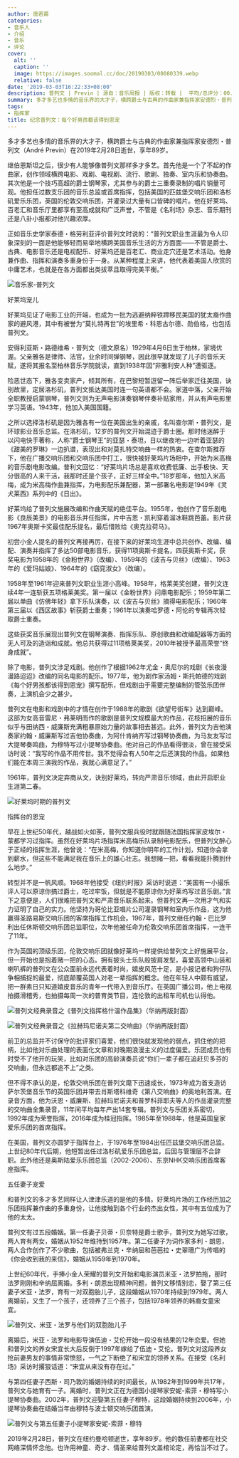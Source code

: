 ```yaml
---
author: 唐若甫
categories:
- 音乐人
- 介绍
- 音乐
- 评论
cover:
  alt: ''
  caption: ''
  image: https://images.soomal.cc/doc/20190303/00080339.webp
  relative: false
date: '2019-03-03T16:22:33+08:00'
description: 普列文 | Previn | 源自：音乐周报 | 版权：转载 |  平均/总评分：00.00/0
summary: 多才多艺也多情的音乐界的大才子，横跨爵士与古典的作曲家兼指挥家安德烈・普列文（André Previn）在2019年2月28日逝世，享年89岁。他的数任前妻都在社交网络深情怀念他。也许用神童、奇才、情圣来给普列文盖棺论定，再恰当不过了……
tags:
- 指挥家
title: 纪念普列文：每个好男孩都该得到恩宠
---
```


多才多艺也多情的音乐界的大才子，横跨爵士与古典的作曲家兼指挥家安德烈・普列文（André Previn）在2019年2月28日逝世，享年89岁。

继伯恩斯坦之后，很少有人能够像普列文那样多才多艺。首先他是一个了不起的作曲家，创作领域横跨电影、戏剧、电视剧、流行、歌剧、独奏、室内乐和协奏曲。其次他是一个技巧高超的爵士钢琴家，尤其参与的爵士三重奏录制的唱片销量可观。他担任过数支乐团的音乐总监或首席指挥，包括美国的匹兹堡交响乐团和洛杉矶爱乐乐团，英国的伦敦交响乐团，并灌录过大量有口皆碑的唱片。他在好莱坞、百老汇和音乐厅里都享有至高成就和广泛声誉，不管是《名利场》杂志、音乐期刊还是八卦小报都对他兴趣浓厚。

正如音乐史学家泰德・格劳利亚评价普列文时说的：“普列文职业生涯最为令人印象深刻的一面是他能够轻而易举地横跨美国音乐生活的方方面面――不管是爵士、古典、电影音乐还是电视配乐、好莱坞还是百老汇、商业走穴还是艺术活动。他身兼作曲、指挥和演奏多重身份于一身。从某种程度上来讲，他代表着美国人欣赏的中庸艺术，也就是在各方面都出类拔萃且取得完美平衡。”

![音乐家-普列文](https://images.soomal.cc/doc/20190303/00080340.webp)





好莱坞宠儿

好莱坞见证了电影工业的开端，也成为一批为逃避纳粹铁蹄移民美国的犹太裔作曲家的避风港，其中有被誉为“莫扎特再世”的埃里希・科恩古尔德、勋伯格，也包括普列文。

安得利亚斯・路德维希・普列文（德文原名）1929年4月6日生于柏林，家境优渥。父亲雅各是律师、法官，业余时间弹钢琴，因此很早就发现了儿子的音乐天赋，遂将其报名至柏林音乐学院就读，直到1938年因“非雅利安人种”遭驱逐。

险恶世态下，雅各变卖家产，倾其所有，在巴黎短暂逗留一阵后举家迁往美国，诀别故里，定居洛杉矶，普列文抵达美国时连一句英语都不会。家道中落，父亲开始全职教授启蒙钢琴，普列文则为无声电影演奏钢琴伴奏补贴家用，并从有声电影里学习英语。1943年，他加入美国国籍。

之所以选择洛杉矶是因为雅各有一位在美国出生的亲戚，名叫查尔斯・普列文，是环球影业音乐总监。在洛杉矶，12岁的普列文开始混迹于爵士圈。那时他迷醉于以闪电快手著称，人称“爵士钢琴王”的亚瑟・泰坦，日以继夜地一边听着亚瑟的《甜美的罗琳》一边扒谱，表现出和对莫扎特交响曲一样的热衷。在查尔斯推荐下，他在广播交响乐团和交响乐团中打工，很快被好莱坞片场相中，开始为米高梅的音乐剧电影改编。普利文回忆：“好莱坞片场总是喜欢收费低廉、出手极快、天分很高的人来干活，我那时还是个孩子，正好三样全中。”18岁那年，他加入米高梅，成为米高梅作曲兼指挥，为电影配乐兼配器，第一部署名电影是1949年《灵犬莱西》系列中的《日出》。

好莱坞给了普列文施展改编和作曲天赋的绝佳平台。1955年，他创作了音乐剧电影《良辰美景》的电影音乐并任指挥，片中吉恩・凯利穿着溜冰鞋跳芭蕾。影片获1967年奥斯卡奖最佳配乐提名，最后惜败给《奥克拉荷马》。

初尝小金人提名的普列文再接再厉，在接下来的好莱坞生涯中总共创作、改编、编配、演奏并指挥了多达50部电影音乐，获得11项奥斯卡提名，四获奥斯卡奖，获奖电影为1958年的《金粉世界》（改编）、1959年的《波吉与贝丝》（改编）、1963年的《爱玛姑娘》、1964年的《窈窕淑女》（改编）。

1958年至1961年迎来普列文职业生涯小高峰。1958年，格莱美奖创建，普列文连续4年一连斩获五项格莱美奖。第一届以《金粉世界》问鼎电影配乐；1959年第二届以单曲《仿佛年轻》拿下乐队演奏，以《波吉与贝丝》摘得电影配乐；1960年第三届以《西区故事》斩获爵士重奏；1961年以演奏哈罗德・阿伦的专辑再次轻取爵士重奏。

这些获奖音乐展现出普列文在钢琴演奏、指挥乐队、原创歌曲和改编配器等方面的无人可及的造诣和成就。他总共获得过11项格莱美奖，2010年被授予最高荣誉“终身成就”。

除了电影，普列文涉足戏剧。他创作了根据1962年尤金・奥尼尔的戏剧《长夜漫漫路迢迢》改编的同名电影的配乐。1977年，他为剧作家汤姆・斯托帕德的戏剧《每个好男孩都该得到恩宠》撰写配乐，但戏剧由于需要完整编制的管弦乐团伴奏，上演机会少之甚少。

普列文在电影和戏剧中的才情在创作于1988年的歌剧《欲望号街车》达到巅峰。这部为女高音雷尼・弗莱明而作的歌剧是普列文规模最大的作品，花枝招展的音乐似乎与田纳西・威廉斯充满粗暴原始力量的故事相去甚远。此外，普列文为吉他演奏家约翰・威廉斯写过吉他协奏曲，为阿什肯纳齐写过钢琴协奏曲，为马友友写过大提琴奏鸣曲，为穆特写过小提琴协奏曲。他对自己的作品看得很淡，曾在接受采访时说：“我写的作品不用传世。我不觉得会有人50年之后还演我的作品。如果他们能在本周三演我的作品，我就心满意足了。”

1961年，普列文决定弃商从文，诀别好莱坞，转向严肃音乐领域，由此开启职业生涯第二春。

![好莱坞时期的普列文](https://images.soomal.cc/doc/20190303/00080336.webp)





指挥台的恩宠

早在上世纪50年代，越战如火如荼，普列文服兵役时就跟随法国指挥家皮埃尔・蒙都学习过指挥。虽然在好莱坞片场指挥米高梅乐队录制电影配乐，但普列文醉心于正经的指挥生涯，他曾说：“在米高梅，你知道你明年的工作计划，知道你会拿到薪水，但这些不能满足我在音乐上的雄心壮志。我想赌一把，看看我能扑腾到什么地步。”

转型并不是一帆风顺。1968年他接受《纽约时报》采访时说道：“美国有一小撮乐评人可以原谅你搞过爵士，吃过牢饭，但就是不能原谅你为好莱坞写过音乐剧。”言下之意便是，人们很难把普列文和严肃音乐联系起来。但普列文再一次用才气和实力证明了自己的实力。他坚持为哥伦比亚唱片公司灌录钢琴和室内乐作品，这为他赢得圣路易斯交响乐团的客席指挥工作机会。1967年，普列文继任约翰・巴比罗利出任休斯顿交响乐团总监职位，次年他被任命为伦敦交响乐团首席指挥，一连干了11年。

作为英国的顶级乐团，伦敦交响乐团就像好莱坞一样提供给普列文上好施展平台，但一开始也是抱着赌一把的心态。拥有披头士乐队般披肩发型，喜爱高领中山装和喇叭裤的普列文在公众面前永远代表着时尚，嬉皮风范十足，是小报记者和狗仔队争相捕捉的最爱，彻底颠覆英国人对老一辈指挥的概念。他在年轻人中颇有威望，把一群素日只知道嬉皮音乐的青年一代带入到音乐厅。在英国广播公司，他上电视拍摄滑稽秀，也拍摄每周一次的普育类节目，连伦敦的出租车司机也认得他。

![普列文经典录音之《普列文指挥格什温作品集》（华纳再版封面）](https://images.soomal.cc/doc/20190303/00080335.webp)




![普列文经典录音之《拉赫玛尼诺夫第二交响曲》（华纳再版封面）](https://images.soomal.cc/doc/20190303/00080337.webp)





前卫的总监并不讨保守的批评家们喜爱，他们很快就发现他的弱点，抓住他的把柄，比如他对乐曲处理的表面化文章和对晚期浪漫主义的过度偏爱。乐团成员也有时受不了他开的玩笑，比如对乐团的高龄演奏员说“你们一辈子都在追赶贝多芬的交响曲，但永远都追不上”之类。

但不得不承认的是，伦敦交响乐团在普列文麾下迅速成长，1973年成为首支造访萨尔茨堡音乐节的英国乐团并带去肖斯塔科维奇《第八交响曲》的奥地利首演。在录音方面，他为沃恩・威廉斯、拉赫玛尼诺夫和普罗科菲耶夫等人的作品灌录完整的交响曲全集录音，11年间平均每年产出14套专辑。普列文与乐团关系密切，1992年成为荣誉指挥，2016年成为桂冠指挥。1985年至1988年，他是英国皇家爱乐乐团的首席指挥。

在美国，普列文亦圆梦于指挥台上，于1976年至1984出任匹兹堡交响乐团总监。上世纪80年代后期，他短暂出任过洛杉矶爱乐乐团总监，后因与管理层不合辞职。此外他还是奥斯陆爱乐乐团总监（2002-2006）、东京NHK交响乐团首席客座指挥。

五任妻子宠爱

和普列文的多才多艺同样让人津津乐道的是他的多情。好莱坞片场的工作经历加之乐团指挥兼作曲的多重身份，让他接触到各个行业的杰出女性，其中有五位成为了他的太太。

普列文有过五段婚姻。第一任妻子贝蒂・贝奈特是爵士歌手，普列文为她写过歌，两人育有两女，婚姻从1952年维持到1957年。第二任妻子为词作家多利・朗恩，两人合作创作了不少歌曲，包括被弗兰克・辛纳屈和芭芭拉・史翠珊广为传唱的《你会收到我的来信》，婚姻从1959年到1970年。

上世纪60年代，手捧小金人荣耀的普列文开始和电影演员米亚・法罗拍拖，那时法罗刚刚和辛纳屈离婚。多利・朗恩出现精神问题，普列文移情别恋，娶了第三任妻子米亚・法罗，育有一对双胞胎儿子，这段婚姻从1970年持续到1979年。两人离婚前，又生了一个孩子，还领养了三个孩子，包括1978年领养的韩裔女童宋宜。

![普列文、米亚・法罗与他们的双胞胎儿子](https://images.soomal.cc/doc/20190303/00080334.webp)





离婚后，米亚・法罗和电影导演伍迪・艾伦开始一段没有结果的12年恋爱。但她和普列文的养女宋宜长大后反倒于1997年嫁给了伍迪・艾伦。普列文对这段养女抢前妻男友的事情非常愤怒，一气之下断绝了和宋宜的领养关系。在接受《名利场》采访时撂狠话道：“宋宜从来没有存在过。”

与第四任妻子西斯・司乃敦的婚姻持续的时间最长，从1982年到1999年共17年，普列文与她育有一子。离婚时，普列文正在为德国小提琴家安妮-索菲・穆特写小提琴协奏曲。2002年，普列文迎娶第五任妻子穆特，这段婚姻持续到2006年，小提琴协奏曲在结婚当年由穆特与波士顿交响乐团首演。

![普列文与第五任妻子小提琴家安妮-索菲・穆特](https://images.soomal.cc/doc/20190303/00080338.webp)





2019年2月28日，普列文在纽约曼哈顿逝世，享年89岁。他的数任前妻都在社交网络深情怀念他。也许用神童、奇才、情圣来给普列文盖棺论定，再恰当不过了。